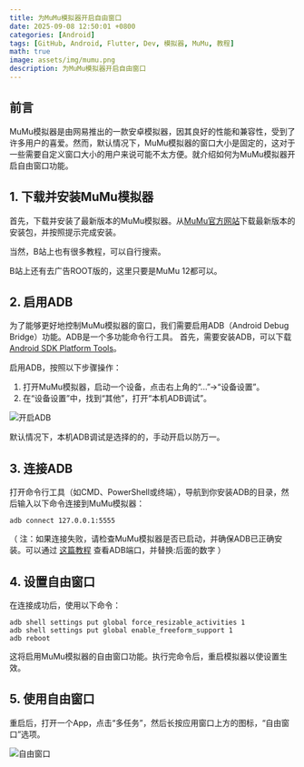 ```yaml
---
title: 为MuMu模拟器开启自由窗口
date: 2025-09-08 12:50:01 +0800
categories: [Android]
tags: [GitHub, Android, Flutter, Dev, 模拟器, MuMu, 教程]
math: true
image: assets/img/mumu.png
description: 为MuMu模拟器开启自由窗口
---
```



## 前言


MuMu模拟器是由网易推出的一款安卓模拟器，因其良好的性能和兼容性，受到了许多用户的喜爱。然而，默认情况下，MuMu模拟器的窗口大小是固定的，这对于一些需要自定义窗口大小的用户来说可能不太方便。就介绍如何为MuMu模拟器开启自由窗口功能。


## 1. 下载并安装MuMu模拟器

首先，下载并安装了最新版本的MuMu模拟器。从[MuMu官方网站](https://mumu.163.com/)下载最新版本的安装包，并按照提示完成安装。

当然，B站上也有很多教程，可以自行搜索。

B站上还有去广告ROOT版的，这里只要是MuMu 12都可以。


## 2. 启用ADB

为了能够更好地控制MuMu模拟器的窗口，我们需要启用ADB（Android Debug Bridge）功能。ADB是一个多功能命令行工具。
首先，需要安装ADB，可以下载[Android SDK Platform Tools](https://developer.android.com/studio/releases/platform-tools)。

启用ADB，按照以下步骤操作：

1. 打开MuMu模拟器，启动一个设备，点击右上角的“...”->“设备设置”。
2. 在“设备设置”中，找到“其他”，打开“本机ADB调试”。

![开启ADB](https://blog.ilovescratch.dpdns.org/assets/img/mumu-enable-adb.png)

默认情况下，本机ADB调试是选择的的，手动开启以防万一。

## 3. 连接ADB

打开命令行工具（如CMD、PowerShell或终端），导航到你安装ADB的目录，然后输入以下命令连接到MuMu模拟器：

```
adb connect 127.0.0.1:5555
```
（ 注：如果连接失败，请检查MuMu模拟器是否已启动，并确保ADB已正确安装。可以通过 [这篇教程](https://mumu.163.com/help/20230214/35047_1073151.html) 查看ADB端口，并替换:后面的数字 ）


## 4. 设置自由窗口

在连接成功后，使用以下命令：

```
adb shell settings put global force_resizable_activities 1
adb shell settings put global enable_freeform_support 1
adb reboot
```

这将启用MuMu模拟器的自由窗口功能。执行完命令后，重启模拟器以使设置生效。


## 5. 使用自由窗口

重启后，打开一个App，点击“多任务”，然后长按应用窗口上方的图标，“自由窗口”选项。

![自由窗口](https://blog.ilovescratch.dpdns.org/assets/img/mumu-freeform.png)


